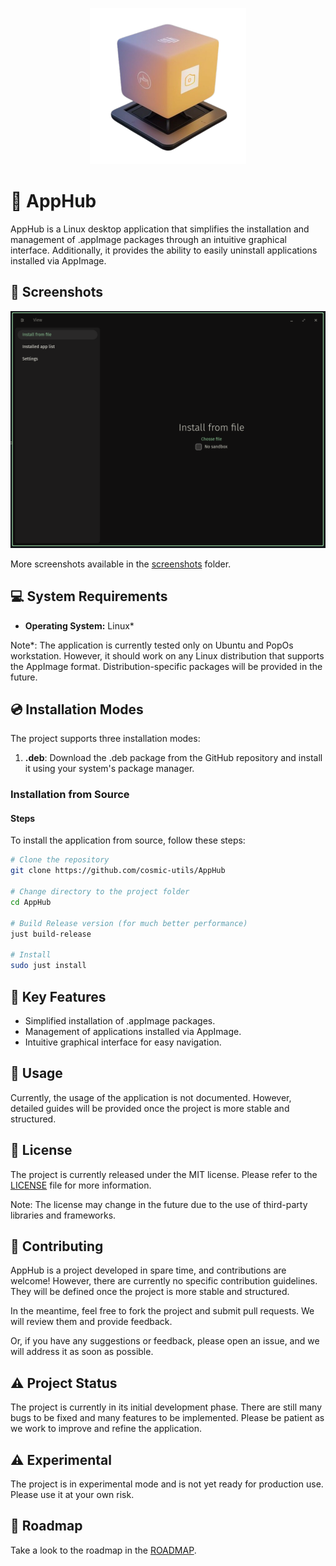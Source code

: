 <p align="center">
  <img src="./res/icons/hicolor/scalable/apps/AppHub.png" alt="Logo" height="250px" width="250px">
</p>

# 🚀 AppHub

AppHub is a Linux desktop application that simplifies the installation and management of .appImage packages through an intuitive graphical interface. Additionally, it provides the ability to easily uninstall applications installed via AppImage.

## 📸 Screenshots
<p align="center">
  <img src="./screenshots/install.png" alt="Screenshot 1">
</p>

More screenshots available in the [screenshots](screenshots) folder.

## 💻 System Requirements
- **Operating System:** Linux*

Note*: The application is currently tested only on Ubuntu and PopOs workstation. 
However, it should work on any Linux distribution that supports the AppImage format.
Distribution-specific packages will be provided in the future.

## 💿 Installation Modes
The project supports three installation modes:
1. **.deb**: Download the .deb package from the GitHub repository and install it using your system's package manager.

### Installation from Source

#### Steps

To install the application from source, follow these steps:

```bash
# Clone the repository
git clone https://github.com/cosmic-utils/AppHub

# Change directory to the project folder
cd AppHub

# Build Release version (for much better performance)
just build-release

# Install
sudo just install
```

## 🌟 Key Features
- Simplified installation of .appImage packages.
- Management of applications installed via AppImage.
- Intuitive graphical interface for easy navigation.

## 📖 Usage
Currently, the usage of the application is not documented. However, detailed guides will be provided once the project is more stable and structured.

## 📝 License
The project is currently released under the MIT license. Please refer to the [LICENSE](LICENSE) file for more information.

Note: The license may change in the future due to the use of third-party libraries and frameworks.

## 🤝 Contributing
AppHub is a project developed in spare time, and contributions are welcome! However, there are currently no specific contribution guidelines. They will be defined once the project is more stable and structured.

In the meantime, feel free to fork the project and submit pull requests. We will review them and provide feedback.

Or, if you have any suggestions or feedback, please open an issue, and we will address it as soon as possible.

## ⚠️ Project Status
The project is currently in its initial development phase. There are still many bugs to be fixed and many features to be implemented. Please be patient as we work to improve and refine the application.

## ⚠️ Experimental
The project is in experimental mode and is not yet ready for production use. 
Please use it at your own risk.

## 🚀 Roadmap

Take a look to the roadmap in the [ROADMAP](roadmap.md).
